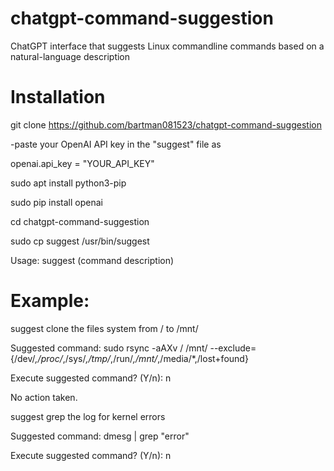 # chatgpt-command-suggestion
ChatGPT interface that suggests Linux commandline commands based on a natural-language description

# Installation
git clone https://github.com/bartman081523/chatgpt-command-suggestion

-paste your OpenAI API key in the "suggest" file as 

openai.api_key = "YOUR_API_KEY"

sudo apt install python3-pip

sudo pip install openai

cd chatgpt-command-suggestion

sudo cp suggest /usr/bin/suggest


Usage: suggest (command description)

# Example:

suggest clone the files system from / to /mnt/

Suggested command: sudo rsync -aAXv / /mnt/ --exclude={/dev/*,/proc/*,/sys/*,/tmp/*,/run/*,/mnt/*,/media/*,/lost+found}

Execute suggested command? (Y/n): n

No action taken.


suggest grep the log for kernel errors

Suggested command: dmesg | grep "error"

Execute suggested command? (Y/n): n
